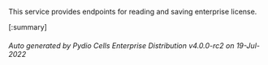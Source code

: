 






This service provides endpoints for reading and saving enterprise license.

[:summary]

###### Auto generated by Pydio Cells Enterprise Distribution v4.0.0-rc2 on 19-Jul-2022
